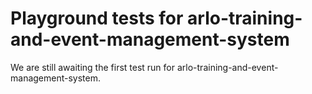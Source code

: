 # Playground tests for arlo-training-and-event-management-system
We are still awaiting the first test run for arlo-training-and-event-management-system.
